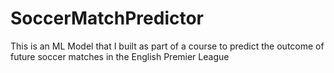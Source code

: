 # SoccerMatchPredictor
This is an ML Model that I built as part of a course to predict the outcome of future soccer matches in the English Premier League
